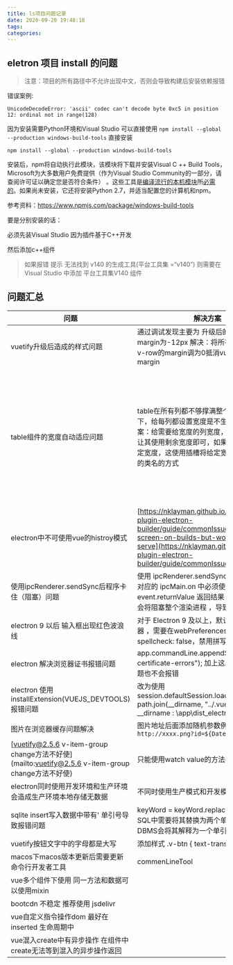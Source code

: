 ```yaml
---
title: ls项目问题记录
date: 2020-09-20 19:48:18
tags: 
categories:
---
```




##  eletron 项目 install 的问题

> 注意：项目的所有路径中不允许出现中文，否则会导致构建后安装依赖报错

错误案例:

```
UnicodeDecodeError: 'ascii' codec can't decode byte 0xc5 in position 12: ordinal not in range(128)
```

因为安装需要Python环境和Visual Studio 可以直接使用 `npm install --global --production windows-build-tools` 直接安装

`npm install --global --production windows-build-tools`   

安装后，npm将自动执行此模块，该模块将下载并安装Visual C ++ Build Tools，Microsoft为大多数用户免费提供（作为Visual Studio Community的一部分，请查阅许可证以确定您是否符合条件） 。这些工具是[编译流行的本机模块](https://github.com/nodejs/node-gyp)所[必需的](https://github.com/nodejs/node-gyp)。如果尚未安装，它还将安装Python 2.7，并适当配置您的计算机和npm。

参考资料：https://www.npmjs.com/package/windows-build-tools

要是分别安装的话：

必须先装Visual Studio 因为插件基于C++开发 

然后添加c++组件  

> 如果报错 提示 无法找到 v140 的生成工具(平台工具集 =“v140”)  则需要在 Visual Studio 中添加 平台工具集V140 组件

## 问题汇总

| 问题                                                         | 解决方案                                                     | 备注                                                         |
| ------------------------------------------------------------ | ------------------------------------------------------------ | ------------------------------------------------------------ |
| vuetify升级后造成的样式问题                                  | 通过调试发现主要为  升级后的v-row的margin为-12px     解决：将所有样式有问题的v-row的margin调为0抵消vuefity自带的margin |                                                              |
| table组件的宽度自动适应问题                                  | table在所有列都不够撑满整个table的情况下，给每列都设置宽度是不生效的，解决方案：给需要给宽度的列宽度，不需要给的不给让其使用剩余宽度即可，如果所有列都需要给定宽度，这使用插槽将给定宽度,或者通过给的类名的方式 | {         text: "方案名称",         width: 300,         align: "start",         value:  "schemaName",        },        { text: "发货日期",  width: 220, value: "shipDate" },        { text: "订单备注",  value: "description", class:  "table-header-description",   }     <template v-slot:[`item.description`]="{ value }">             <div  style="width:100px">                <span>{{value}}</span>             </div>            </template> |
| electron中不可使用vue的histroy模式                           | [https://nklayman.github.io/vue-cli-plugin-electron-builder/guide/commonIssues.html#blank-screen-on-builds-but-works-fine-on-serve](https://nklayman.github.io/vue-cli-plugin-electron-builder/guide/commonIssues.html) |                                                              |
| 使用ipcRenderer.sendSync后程序卡住（阻塞）问题               | 使用 ipcRenderer.sendSync 方法进行通信  ,对应的 ipcMain.on 中必须使用 event.returnValue 返回结果          否则 sendSync 会将阻塞整个渲染进程 ，导致程序卡住 |                                                              |
| electron 9 以后 输入框出现红色波浪线                         | 对于 Electron 9  及以上，默认启用拼写检查器 ，需要在webPreferences 中设置spellcheck: false，禁用拼写检查器 |                                                              |
| electron 解决浏览器证书报错问题                              | app.commandLine.appendSwitch("ignore-certificate-errors");  加上这段即使证书有问题也不会报错 |                                                              |
| electron  使用installExtension(VUEJS_DEVTOOLS) 报错问题      | 改为使用session.defaultSession.loadExtension(         path.join(__dirname,  "../.vue-devtools") // __dirname : \app\dist_electron        ); |                                                              |
| 图片在浏览器缓存问题解决                                     | 图片地址后面添加随机参数例如：`http://xxxx.png?id=${Date.now()}` |                                                              |
| [vuetify@2.5.6   v-item-group change方法不好使](mailto:vuetify@2.5.6 v-item-group change方法不好使) | 只能使用watch value的方法判断选中哪个                        |                                                              |
| electron同时使用开发环境和生产环境会造成生产环境本地存储无数据 | 不同时使用生产模式和开发模式                                 |                                                              |
| sqlite insert写入数据中带有'  单引号导致报错问题             | keyWord = keyWord.replace(/'/g,  "''");   在SQL中需要将其替换为两个单引号（''），DBMS会将其解释为一个单引号的 |                                                              |
| vuetify按钮文字中的字母都是大写                              | 添加样式      .v-btn {       text-transform: none;      }    |                                                              |
| macos下macos版本更新后需要更新命令行开发者工具               | commenLineTool                                               |                                                              |
| vue多个组件下使用 同一方法和数据可以使用mixin                |                                                              |                                                              |
| bootcdn 不稳定 推荐使用 jsdelivr                             |                                                              |                                                              |
| vue自定义指令操作dom  最好在 inserted 生命周期中             |                                                              |                                                              |
| vue混入create中有异步操作 在组件中create无法等到混入的异步操作返回 |                                                              |                                                              |
